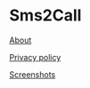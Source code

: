 # Sms2Call

[About](./sms2call.md)

[Privacy policy](./privacy.md)

[Screenshots](./screenshots.md)
